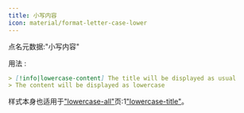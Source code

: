 ```yaml
---
title: 小写内容
icon: material/format-letter-case-lower
---
```


点名元数据:"小写内容"

用法 :
```md
> [!info|lowercase-content] The title will be displayed as usual
> The content will be displayed as lowercase
```

样式本身也适用于["lowercase-all"](../combined-styling/page-15.md)页:1["lowercase-title"](../title-styling/page-15.md)。